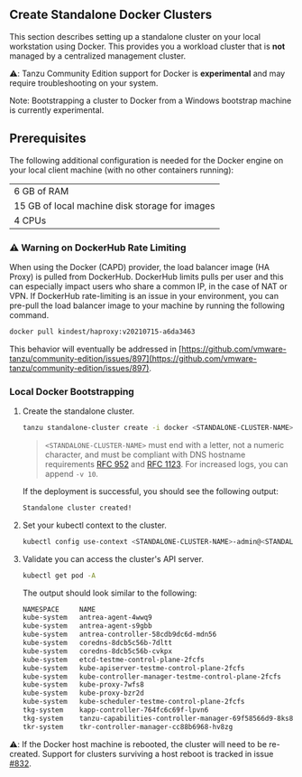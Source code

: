 ## Create Standalone Docker Clusters

This section describes setting up a standalone cluster on your local workstation
using Docker. This provides you a workload cluster that is **not** managed by a centralized management cluster.

⚠️: Tanzu Community Edition support for Docker is **experimental** and may require troubleshooting on your system.

Note: Bootstrapping a cluster to Docker from a Windows bootstrap machine is currently experimental.

## Prerequisites

The following additional configuration is needed for the Docker engine on your local client machine (with no other containers running):

| |
|:------------------------|
|6 GB of RAM |
|15 GB of local machine disk storage for images |
|4 CPUs|

### ⚠️  Warning on DockerHub Rate Limiting

When using the Docker (CAPD) provider, the load balancer image (HA Proxy) is
pulled from DockerHub. DockerHub limits pulls per user and this can especially
impact users who share a common IP, in the case of NAT or VPN. If DockerHub
rate-limiting is an issue in your environment, you can pre-pull the load
balancer image to your machine by running the following command.

```sh
docker pull kindest/haproxy:v20210715-a6da3463
```

This behavior will eventually be addressed in
[https://github.com/vmware-tanzu/community-edition/issues/897](https://github.com/vmware-tanzu/community-edition/issues/897).

### Local Docker Bootstrapping

1. Create the standalone cluster.

    ```sh
    tanzu standalone-cluster create -i docker <STANDALONE-CLUSTER-NAME>
    ```

    >`<STANDALONE-CLUSTER-NAME>` must end with a letter, not a numeric character, and must be compliant with DNS hostname requirements [RFC 952](https://tools.ietf.org/html/rfc952) and [RFC 1123](https://tools.ietf.org/html/rfc1123).
    > For increased logs, you can append `-v 10`.

    If the deployment is successful, you should see the following output:

    ```txt
    Standalone cluster created!
    ```

1. Set your kubectl context to the cluster.

    ```sh
    kubectl config use-context <STANDALONE-CLUSTER-NAME>-admin@<STANDALONE-CLUSTER-NAME>
    ```

1. Validate you can access the cluster's API server.

    ```sh
    kubectl get pod -A
    ```

    The output should look similar to the following:

    ```sh
    NAMESPACE     NAME                                                     READY   STATUS    RESTARTS   AGE
    kube-system   antrea-agent-4wwq9                                       2/2     Running   0          3m28s
    kube-system   antrea-agent-s9gbb                                       2/2     Running   0          3m28s
    kube-system   antrea-controller-58cdb9dc6d-mdn56                       1/1     Running   0          3m28s
    kube-system   coredns-8dcb5c56b-7dltt                                  1/1     Running   0          4m43s
    kube-system   coredns-8dcb5c56b-cvkpx                                  1/1     Running   0          4m43s
    kube-system   etcd-testme-control-plane-2fcfs                          1/1     Running   0          4m44s
    kube-system   kube-apiserver-testme-control-plane-2fcfs                1/1     Running   0          4m44s
    kube-system   kube-controller-manager-testme-control-plane-2fcfs       1/1     Running   0          4m44s
    kube-system   kube-proxy-7wfs8                                         1/1     Running   0          4m8s
    kube-system   kube-proxy-bzr2d                                         1/1     Running   0          4m43s
    kube-system   kube-scheduler-testme-control-plane-2fcfs                1/1     Running   0          4m44s
    tkg-system    kapp-controller-764fc6c69f-lpvn6                         1/1     Running   0          3m49s
    tkg-system    tanzu-capabilities-controller-manager-69f58566d9-8ks8q   1/1     Running   0          4m28s
    tkr-system    tkr-controller-manager-cc88b6968-hv8zg                   1/1     Running   0          4m28s
    ```

⚠️: If the Docker host machine is rebooted, the cluster will need to be
re-created. Support for clusters surviving a host reboot is tracked in issue [#832](https://github.com/vmware-tanzu/community-edition/issues/832).

